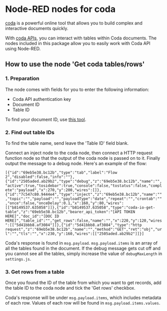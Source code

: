 # Node-RED nodes for coda

[coda](https://coda.io/ "coda") is a powerful  online tool that allows you to build complex and interactive documents quickly.

With [coda APIs](https://coda.io/developers/apis/v1beta1 "coda.io APIs"), you can interact with tables within Coda documents. The nodes included in this package allow you to easily work with Coda API using Node-RED.

## How to use the node 'Get coda tables/rows'
### 1. Preparation
The node comes with fields for you to enter the following information:
  - Coda API authentication key
  - Document ID
  - Table ID

To find your document ID, use [this tool](https://coda.io/developers/apis/v1beta1#doc-ids).

### 2. Find out table IDs
To find the table name, send leave the 'Table ID' field blank.

Connect an inject node to the coda node, then connect a HTTP request function node so that the output of the coda node is passed on to it. Finally output the message to a debug node. Here's an example of the flow:

```[{"id":"69eb5e38.bc12b","type":"tab","label":"Flow 2","disabled":false,"info":""},{"id":"2505aded.ab29b2","type":"debug","z":"69eb5e38.bc12b","name":"","active":true,"tosidebar":true,"console":false,"tostatus":false,"complete":"payload","x":270,"y":200,"wires":[]},{"id":"7c547c80.9444e4","type":"inject","z":"69eb5e38.bc12b","name":"","topic":"","payload":"","payloadType":"date","repeat":"","crontab":"","once":false,"onceDelay":0.1,"x":160,"y":80,"wires":[["b8149537.635058"]]},{"id":"b8149537.635058","type":"coda-io-get-table","z":"69eb5e38.bc12b","bearer_api_token":"[API TOKEN HERE]","doc_id":"[DOC ID HERE]","table_id":"","get_rows":false,"name":"","x":220,"y":120,"wires":[["5d41bbb8.af3084"]]},{"id":"5d41bbb8.af3084","type":"http request","z":"69eb5e38.bc12b","name":"","method":"GET","ret":"obj","url":"","tls":"","x":230,"y":160,"wires":[["2505aded.ab29b2"]]}]```

Coda's response is found in `msg.payload`. `msg.payload.items` is an array of all the tables found in the document. If the debug message gets cut off and you cannot see all the tables, simply increase the value of `debugMaxLength` in `settings.js`.

### 3. Get rows from a table
Once you found the ID of the table from which you want to get records, add the table ID to the coda node and tick the 'Get rows' checkbox.

Coda's response will be under `msg.payload.items`, which includes metadata of each row. Values of each row will be found in `msg.payload.items.values`.
